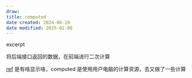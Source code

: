 ```yaml
---
draw:
title: computed
date created: 2024-06-19
date modified: 2025-02-06
---
```


excerpt

<!-- more -->

将后端接口返回的数据，在前端进行二次计算

[ref](ref.md) 是有啥显示啥，computed 是使用用户电脑的计算资源，去又做了一些计算
